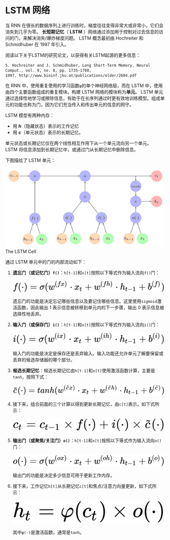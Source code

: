 # LSTM 网络

当 RNN 在很长的数据序列上进行训练时，梯度往往变得非常大或非常小，它们会消失到几乎为零。 **长短期记忆**（ **LSTM** ）网络通过添加用于控制对过去信息的访问的门，来解决消失/爆炸梯度问题。 LSTM 概念最初由 Hochreiter 和 Schmidhuber 在 1997 年引入。

阅读以下关于LSTM的研究论文，以获得有关LSTM起源的更多信息：

```
S. Hochreiter and J. Schmidhuber, Long Short-Term Memory, Neural Comput., vol. 9, no. 8, pp. 1735–1780, 1997. http://www.bioinf.jku.at/publications/older/2604.pdf
```

在 RNN 中，使用重复使用的学习函数`φ`的单个神经网络层，而在 LSTM 中，使用由四个主要函数组成的重复模块。构建 LSTM 网络的模块称为**单元**。 LSTM 单元通过选择性地学习或擦除信息，有助于在长序列通过时更有效地训练模型。组成单元的功能也称为门，因为它们充当传入和传出单元的信息的网守。

LSTM 模型有两种内存：

*   用 _**h**_（隐藏状态）表示的工作记忆
*   用 _**c**_（单元状态）表示的长期记忆。

单元状态或长期记忆仅在两个线性相互作用下从一个单元流向另一个单元。 LSTM 将信息添加到长期记忆中，或通过门从长期记忆中删除信息。

下图描绘了 LSTM 单元：

![](img/5cd7f05b-1514-45d1-948f-b023de11377d.png)The LSTM Cell

通过 LSTM 单元中的门的内部流动如下：

1.  **遗忘门（或记忆门）`f()`**：`h[t-1]`和`x[t]`按照以下等式作为输入流向`f()`门：

    ![](img/925e0a35-3fef-4e56-a3b9-852ee9704a88.png)
    
    遗忘门的功能是决定忘记哪些信息以及要记住哪些信息。这里使用`sigmoid`激活函数，因此输出 1 表示信息被转移到单元内的下一步骤，输出 0 表示信息被选择性地丢弃。

2.  **输入门（或保存门）`i()`**：`h[t-1]`和`x[t]`按照以下等式作为输入流向`i()`门：
    
    ![](img/9b60f5ae-c253-4d41-8896-c3a94db45567.png)
    
    输入门的功能是决定是保存还是丢弃输入。输入功能还允许单元了解要保留或丢弃的候选存储器的哪个部分。

3.  **候选长期记忆**：候选长期记忆由`h[t-1]`和`x[t]`使用激活函数计算，主要是`tanh`，按照下式：
    
    ![](img/338bafaf-9c59-40d7-9aa4-29b96248c40b.png)

4.  接下来，组合前面的三个计算以得到更新长期记忆，由`c[t]`表示，如下式所示：
    
    ![](img/f244e66e-0b70-49e7-b1c3-dade32143d29.png)

5.  **输出门（或聚焦/关注门）`o()`**：`h[t-1]`和`x[t]`按照以下等式作为输入流向`o()`门：
    
    ![](img/b32dd2e9-bafa-41ae-ab11-0dfbd95f3a02.png)
    
    输出门的功能是决定多少信息可用于更新工作内存。

6.  接下来，工作记忆`h[t]`从长期记忆`c[t]`和焦点/注意力向量更新，如下式所示：
    
    ![](img/9e296cf4-d44b-4d7c-b6a5-aa4f7afce542.png)
    
    其中`φ(·)`是激活函数，通常是`tanh`。